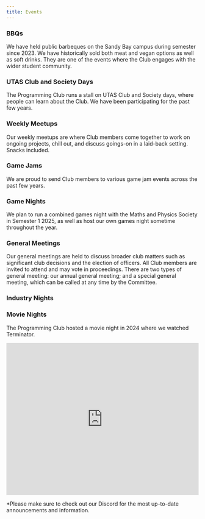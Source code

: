 ```yaml
---
title: Events
---
```


### BBQs
We have held public barbeques on the Sandy Bay campus during semester since 2023. We have historically sold both meat and vegan options as well as soft drinks. They are one of the events where the Club engages with the wider student community.
<!-- TODO: Add details about BBQs in 2023(2022?) and 2024, and our plans for 2025 -->

### UTAS Club and Society Days
The Programming Club runs a stall on UTAS Club and Society days, where people can learn about the Club. We have been participating for the past few years. 
<!-- TODO: Mention C&S days in 2022(is anything known?), 2023 and 2024, mini C&S day in 2024, and our plans for 2025 -->

### Weekly Meetups
Our weekly meetups are where Club members come together to work on ongoing projects, chill out, and discuss goings-on in a laid-back setting. Snacks included.
<!-- TODO: Add details about weekly meetups in 2022, 2023 and 2024, and our plans for 2025 -->

### Game Jams
We are proud to send Club members to various game jam events across the past few years. 
<!-- TODO: Add details about UTASJam(2023, is this the right name?, hopefully 2025), TasJam(2024, hopefully 2025), Global Game Jam/Game Jam Tas(2025), and our plans for 2025 -->

### Game Nights
We plan to run a combined games night with the Maths and Physics Society in Semester 1 2025, as well as host our own games night sometime throughout the year.
<!-- TODO: Add details about combined game night events with MAPS in 2024(and 2023?) and our plans for our 2025 -->

### General Meetings
Our general meetings are held to discuss broader club matters such as significant club decisions and the election of officers. All Club members are invited to attend and may vote in proceedings. There are two types of general meeting: our annual general meeting; and a special general meeting, which can be called at any time by the Committee.
<!-- TODO: Add details about annual and special general meetings in 2021, 2022, 2023 and 2024, and our plans for 2025 -->

### Industry Nights
<!-- TODO: Add details about our industry night from 2023 and breifly mention the state games industry day from 2024 and our plans for 2025 -->

### Movie Nights
The Programming Club hosted a movie night in 2024 where we watched Terminator.
<!-- TODO: Add details about combined movie night(s?) with MAPS in 2023, ours in 2024 and our plans for 2025 -->

<iframe style="border-width:0; width: 100%; height: 400px; border: 0;"
        src="https://calendar.google.com/calendar/embed?height=400&wkst=1&ctz=Australia%2FHobart&showCalendars=0&title=Programming%20Club%20Calendar&src=NjkxYmM0OWYyZjQ1ODU2OGM0YjUzMGZlMDY2NjczMTdjZjE5NGEzYjJmMmM2MDEwMTFkYzNjYzg5ZGVjYzU2NEBncm91cC5jYWxlbmRhci5nb29nbGUuY29t&src=OGI3OGYyYzY2OTNhOWI5NjE4MzBhMTAzN2MwMmIyMmE0YWZiMzUxM2VhYjg2YTIxNGVmMDRjYjg0ODNiNGRkMEBncm91cC5jYWxlbmRhci5nb29nbGUuY29t&color=%23B39DDB&color=%23039BE5" 
        scrolling="no"></iframe>

*Please make sure to check out our Discord for the most up-to-date announcements and information.
